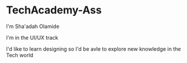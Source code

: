 # TechAcademy-Ass

I'm Sha'adah Olamide

I'm in the UI/UX track

I'd like to learn designing so I'd be avle to explore new knowledge in the Tech world

